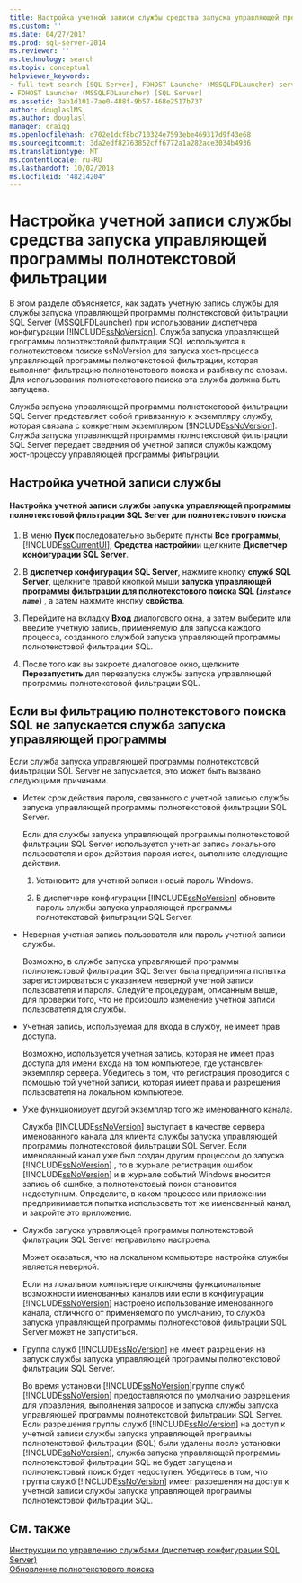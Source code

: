 ```yaml
---
title: Настройка учетной записи службы средства запуска управляющей программы полнотекстовой фильтрации | Документация Майкрософт
ms.custom: ''
ms.date: 04/27/2017
ms.prod: sql-server-2014
ms.reviewer: ''
ms.technology: search
ms.topic: conceptual
helpviewer_keywords:
- full-text search [SQL Server], FDHOST Launcher (MSSQLFDLauncher) service account
- FDHOST Launcher (MSSQLFDLauncher) [SQL Server]
ms.assetid: 3ab1d101-7ae0-488f-9b57-468e2517b737
author: douglaslMS
ms.author: douglasl
manager: craigg
ms.openlocfilehash: d702e1dcf8bc710324e7593ebe469317d9f43e68
ms.sourcegitcommit: 3da2edf82763852cff6772a1a282ace3034b4936
ms.translationtype: MT
ms.contentlocale: ru-RU
ms.lasthandoff: 10/02/2018
ms.locfileid: "48214204"
---
```

# <a name="set-the-service-account-for-the-full-text-filter-daemon-launcher"></a>Настройка учетной записи службы средства запуска управляющей программы полнотекстовой фильтрации
  В этом разделе объясняется, как задать учетную запись службы для службы запуска управляющей программы полнотекстовой фильтрации SQL Server (MSSQLFDLauncher) при использовании диспетчера конфигурации [!INCLUDE[ssNoVersion](../../includes/ssnoversion-md.md)]. Служба запуска управляющей программы полнотекстовой фильтрации SQL используется в полнотекстовом поиске ssNoVersion для запуска хост-процесса управляющей программы полнотекстовой фильтрации, которая выполняет фильтрацию полнотекстового поиска и разбивку по словам. Для использования полнотекстового поиска эта служба должна быть запущена.  
  
 Служба запуска управляющей программы полнотекстовой фильтрации SQL Server представляет собой привязанную к экземпляру службу, которая связана с конкретным экземпляром [!INCLUDE[ssNoVersion](../../includes/ssnoversion-md.md)]. Служба запуска управляющей программы полнотекстовой фильтрации SQL Server передает сведения об учетной записи службы каждому хост-процессу управляющей программы фильтрации.  
  
  
##  <a name="setting"></a> Настройка учетной записи службы  
  
#### <a name="to-set-the-sql-full-text-filter-daemon-launcher-service-account-for-full-text-search"></a>Настройка учетной записи службы запуска управляющей программы полнотекстовой фильтрации SQL Server для полнотекстового поиска  
  
1.  В меню **Пуск** последовательно выберите пункты **Все программы**, [!INCLUDE[ssCurrentUI](../../includes/sscurrentui-md.md)], **Средства настройки**и щелкните **Диспетчер конфигурации SQL Server**.  
  
2.  В **диспетчер конфигурации SQL Server**, нажмите кнопку **служб SQL Server**, щелкните правой кнопкой мыши **запуска управляющей программы фильтрации для полнотекстового поиска SQL (*`instance name`*)** , а затем нажмите кнопку **свойства**.  
  
3.  Перейдите на вкладку **Вход** диалогового окна, а затем выберите или введите учетную запись, применяемую для запуска каждого процесса, созданного службой запуска управляющей программы полнотекстовой фильтрации SQL.  
  
4.  После того как вы закроете диалоговое окно, щелкните **Перезапустить** для перезапуска службы запуска управляющей программы полнотекстовой фильтрации SQL.  
  
  
##  <a name="error"></a> Если вы фильтрацию полнотекстового поиска SQL не запускается служба запуска управляющей программы  
 Если служба запуска управляющей программы полнотекстовой фильтрации SQL Server не запускается, это может быть вызвано следующими причинами.  
  
-   Истек срок действия пароля, связанного с учетной записью службы запуска управляющей программы полнотекстовой фильтрации SQL Server.  
  
     Если для службы запуска управляющей программы полнотекстовой фильтрации SQL Server используется учетная запись локального пользователя и срок действия пароля истек, выполните следующие действия.  
  
    1.  Установите для учетной записи новый пароль Windows.  
  
    2.  В диспетчере конфигурации [!INCLUDE[ssNoVersion](../../includes/ssnoversion-md.md)] обновите пароль службы запуска управляющей программы полнотекстовой фильтрации SQL Server.  
  
-   Неверная учетная запись пользователя или пароль учетной записи службы.  
  
     Возможно, в службе запуска управляющей программы полнотекстовой фильтрации SQL Server была предпринята попытка зарегистрироваться с указанием неверной учетной записи пользователя и пароля. Следуйте процедурам, описанным выше, для проверки того, что не произошло изменение учетной записи пользователя для службы.  
  
-   Учетная запись, используемая для входа в службу, не имеет прав доступа.  
  
     Возможно, используется учетная запись, которая не имеет прав доступа для имени входа на том компьютере, где установлен экземпляр сервера. Убедитесь в том, что регистрация проводится с помощью той учетной записи, которая имеет права и разрешения пользователя на локальном компьютере.  
  
-   Уже функционирует другой экземпляр того же именованного канала.  
  
     Служба [!INCLUDE[ssNoVersion](../../includes/ssnoversion-md.md)] выступает в качестве сервера именованного канала для клиента службы запуска управляющей программы полнотекстовой фильтрации SQL Server. Если именованный канал уже был создан другим процессом до запуска [!INCLUDE[ssNoVersion](../../includes/ssnoversion-md.md)] , то в журнале регистрации ошибок [!INCLUDE[ssNoVersion](../../includes/ssnoversion-md.md)] и в журнале событий Windows вносится запись об ошибке, а полнотекстовый поиск становится недоступным.  Определите, в каком процессе или приложении предпринимается попытка использовать тот же именованный канал, и закройте это приложение.  
  
-   Служба запуска управляющей программы полнотекстовой фильтрации SQL Server неправильно настроена.  
  
     Может оказаться, что на локальном компьютере настройка службы является неверной.  
  
     Если на локальном компьютере отключены функциональные возможности именованных каналов или если в конфигурации [!INCLUDE[ssNoVersion](../../includes/ssnoversion-md.md)] настроено использование именованного канала, отличного от применяемого по умолчанию, то служба запуска управляющей программы полнотекстовой фильтрации SQL Server может не запуститься.  
  
-   Группа служб [!INCLUDE[ssNoVersion](../../includes/ssnoversion-md.md)] не имеет разрешения на запуск службы запуска управляющей программы полнотекстовой фильтрации SQL Server.  
  
     Во время установки [!INCLUDE[ssNoVersion](../../includes/ssnoversion-md.md)]группе служб [!INCLUDE[ssNoVersion](../../includes/ssnoversion-md.md)] предоставляются по умолчанию разрешения для управления, выполнения запросов и запуска службы запуска управляющей программы полнотекстовой фильтрации SQL Server. Если разрешения группы служб [!INCLUDE[ssNoVersion](../../includes/ssnoversion-md.md)] на доступ к учетной записи службы запуска управляющей программы полнотекстовой фильтрации (SQL) были удалены после установки [!INCLUDE[ssNoVersion](../../includes/ssnoversion-md.md)], служба запуска управляющей программы полнотекстовой фильтрации SQL не будет запущена и полнотекстовый поиск будет недоступен. Убедитесь в том, что группа служб [!INCLUDE[ssNoVersion](../../includes/ssnoversion-md.md)] имеет разрешения на доступ к учетной записи службы запуска управляющей программы полнотекстовой фильтрации SQL.  
  
  
## <a name="see-also"></a>См. также  
 [Инструкции по управлению службами (диспетчер конфигурации SQL Server)](../../database-engine/managing-services-how-to-topics-sql-server-configuration-manager.md)  
 [Обновление полнотекстового поиска](upgrade-full-text-search.md)  
  
  
